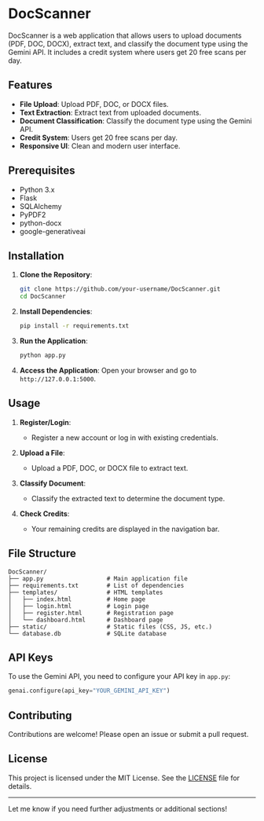 # DocScanner

DocScanner is a web application that allows users to upload documents (PDF, DOC, DOCX), extract text, and classify the document type using the Gemini API. It includes a credit system where users get 20 free scans per day.

## Features

- **File Upload**: Upload PDF, DOC, or DOCX files.
- **Text Extraction**: Extract text from uploaded documents.
- **Document Classification**: Classify the document type using the Gemini API.
- **Credit System**: Users get 20 free scans per day.
- **Responsive UI**: Clean and modern user interface.

## Prerequisites

- Python 3.x
- Flask
- SQLAlchemy
- PyPDF2
- python-docx
- google-generativeai

## Installation

1. **Clone the Repository**:
   ```bash
   git clone https://github.com/your-username/DocScanner.git
   cd DocScanner
   ```

2. **Install Dependencies**:
   ```bash
   pip install -r requirements.txt
   ```

3. **Run the Application**:
   ```bash
   python app.py
   ```

4. **Access the Application**:
   Open your browser and go to `http://127.0.0.1:5000`.

## Usage

1. **Register/Login**:
   - Register a new account or log in with existing credentials.

2. **Upload a File**:
   - Upload a PDF, DOC, or DOCX file to extract text.

3. **Classify Document**:
   - Classify the extracted text to determine the document type.

4. **Check Credits**:
   - Your remaining credits are displayed in the navigation bar.

## File Structure

```
DocScanner/
├── app.py                  # Main application file
├── requirements.txt        # List of dependencies
├── templates/              # HTML templates
│   ├── index.html          # Home page
│   ├── login.html          # Login page
│   ├── register.html       # Registration page
│   └── dashboard.html      # Dashboard page
├── static/                 # Static files (CSS, JS, etc.)
└── database.db             # SQLite database
```

## API Keys

To use the Gemini API, you need to configure your API key in `app.py`:

```python
genai.configure(api_key="YOUR_GEMINI_API_KEY")
```

## Contributing

Contributions are welcome! Please open an issue or submit a pull request.

## License

This project is licensed under the MIT License. See the [LICENSE](LICENSE) file for details.

---

Let me know if you need further adjustments or additional sections!
